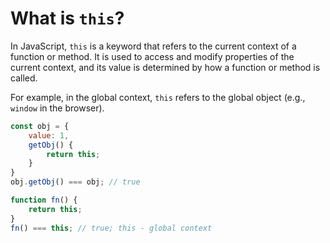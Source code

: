 # What is `this`?

In JavaScript, `this` is a keyword that refers to the current context of a function or method. It is used to access and modify properties of the current context, and its value is determined by how a function or method is called.

For example, in the global context, `this` refers to the global object (e.g., `window` in the browser).

```js
const obj = {
	value: 1,
	getObj() {
		return this;
	}
}
obj.getObj() === obj; // true

function fn() {
	return this;
}
fn() === this; // true; this - global context
```
